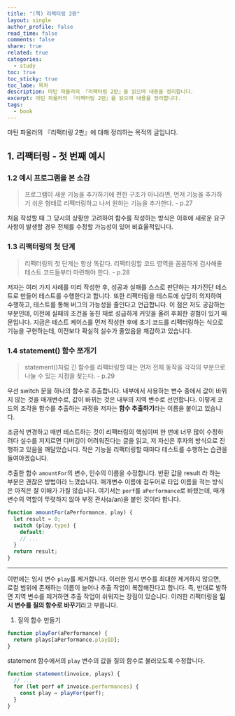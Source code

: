 ```yaml
---
title: "(책) 리팩터링 2판"
layout: single
author_profile: false
read_time: false
comments: false
share: true
related: true
categories:
  - study
toc: true
toc_sticky: true
toc_labe: 목차
description: 마틴 파울러의 『리팩터링 2판』을 읽으며 내용을 정리합니다.
excerpt: 마틴 파울러의 『리팩터링 2판』을 읽으며 내용을 정리합니다.
tags:
  - book
---
```


마틴 파울러의 『리팩터링 2판』에 대해 정리하는 목적의 글입니다.

## 1. 리팩터링 - 첫 번째 예시

### 1.2 예시 프로그램을 본 소감

> 프로그램이 새운 기능을 추가하기에 편한 구조가 아니라면, 먼저 기능을 추가하기 쉬운 형태로 리팩터링하고 나서 원하는 기능을 추가한다. - p.27

처음 작성할 때 그 당시의 상황만 고려하여 함수를 작성하는 방식은 이후에 새로운 요구사항이 발생할 경우 전체를 수정할 가능성이 있어 비효율적입니다.

### 1.3 리팩터링의 첫 단계

> 리팩터링의 첫 단계는 항상 똑같다. 리팩터링할 코드 영역을 꼼꼼하게 검사해줄 테스트 코드들부터 마련해야 한다. - p.28

저자는 여러 가지 사례를 미리 작성한 후, 성공과 실패를 스스로 판단하는 자가진단 테스트로 만들어 테스트를 수행한다고 합니다. 또한 리팩터링을 테스트에 상당히 의지하여 수행하고, 테스트를 통해 버그의 가능성을 줄인다고 언급합니다. 이 점은 저도 공감하는 부분인데, 이전에 실패의 조건을 놓친 채로 성급하게 커밋을 올려 후회한 경험이 있기 때문입니다. 지금은 테스트 케이스를 먼저 작성한 후에 초기 코드를 리팩터링하는 식으로 기능을 구현하는데, 이전보다 확실히 실수가 줄었음을 채감하고 있습니다.

### 1.4 statement() 함수 쪼개기

> statement()처럼 긴 함수를 리팩터링할 때는 먼저 전체 동작을 각각의 부분으로 나눌 수 있는 지점을 찾는다. - p.29

우선 switch 문을 하나의 함수로 추출합니다. 내부에서 사용하는 변수 중에서 값이 바뀌지 않는 것을 매개변수로, 값이 바뀌는 것은 내부의 지역 변수로 선언합니다. 이렇게 코드의 조각을 함수를 추출하는 과정을 저자는 **함수 추출하기**라는 이름을 붙이고 있습니다.

조금식 변경하고 매번 테스트하는 것이 리팩터링의 핵심이며 한 번에 너무 많이 수정하려다 실수를 저지르면 디버깅이 어려워진다는 글을 읽고, 저 자신은 후자의 방식으로 진행하고 있음을 깨달았습니다. 작은 기능을 리팩터링할 때마다 테스트를 수행하는 습관을 들여야겠습니다.

추출한 함수 `amountFor`의 변수, 인수의 이름을 수정합니다. 반환 값을 result 라 하는 부분은 괜찮은 방법이라 느꼈습니다. 매개변수 이름에 접두어로 타입 이름을 적는 방식은 아직은 잘 이해가 가질 않습니다. 여기서는 `perf`를 `aPerformance`로 바꿨는데, 매개변수의 역할이 뚜렷하지 않아 부정 관사(a/an)을 붙인 것이라 합니다.

```javascript
function amountFor(aPerformance, play) {
  let result = 0;
  switch (play.type) {
    default:
    // ...
  }
  return result;
}
```

---

이번에는 임시 변수 `play`를 제거합니다. 이러한 임시 변수를 최대한 제거하지 않으면, 로컬 범위에 존재하는 이름이 늘어나 추출 작업이 복잡해진다고 합니다. 즉, 반대로 발하면 지역 변수를 제거하면 추출 작업이 쉬워지는 장점이 있습니다. 이러한 리팩터링을 **임시 변수를 질의 함수로 바꾸기**라고 부릅니다.

1. 질의 함수 만들기

```javascript
function playFor(aPerformance) {
  return plays[aPerformance.playID];
}
```

statement 함수에서의 `play` 변수의 값을 질의 함수로 불러오도록 수정합니다.

```javascript
function statement(invoice, plays) {
  // ...
  for (let perf of invoice.performances) {
    const play = playFor(perf);
  }
}
```
